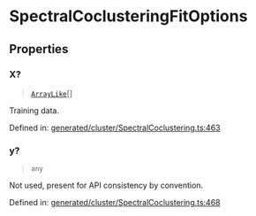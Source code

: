 # SpectralCoclusteringFitOptions

## Properties

### X?

> [`ArrayLike`](../types/ArrayLike.md)[]

Training data.

Defined in:  [generated/cluster/SpectralCoclustering.ts:463](https://github.com/transitive-bullshit/scikit-learn-ts/blob/b59c1ff/packages/sklearn/src/generated/cluster/SpectralCoclustering.ts#L463)

### y?

> `any`

Not used, present for API consistency by convention.

Defined in:  [generated/cluster/SpectralCoclustering.ts:468](https://github.com/transitive-bullshit/scikit-learn-ts/blob/b59c1ff/packages/sklearn/src/generated/cluster/SpectralCoclustering.ts#L468)
